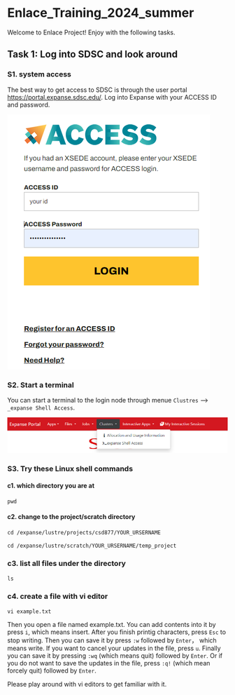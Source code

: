 # Enlace_Training_2024_summer

Welcome to Enlace Project! Enjoy with the following tasks.

## Task 1: Log into SDSC and look around
### S1. system access
The best way to get access to SDSC is through the user portal https://portal.expanse.sdsc.edu/.
Log into Expanse with your ACCESS ID and password.

![Alt text](Figures/Login.PNG)

### S2. Start a terminal
You can start a terminal to the login node through menue `Clustres` --> `_expanse Shell Access`.

![Alt text](Figures/Terminal.PNG)

### S3. Try these Linux shell commands
#### c1. which directory you are at
```
pwd
```
#### c2. change to the project/scratch directory
```
cd /expanse/lustre/projects/csd877/YOUR_URSERNAME
```
```
cd /expanse/lustre/scratch/YOUR_URSERNAME/temp_project
```
### c3. list all files under the directory

```
ls
```

### c4. create a file with vi editor
```
vi example.txt
```
Then you open a file named example.txt. You can add contents into it by press `i`, which means insert. After you finish printig characters, press `Esc` to stop writing. Then you can save it by press `:w` followed by `Enter`， which means write. If you want to cancel your updates in the file, press `u`. Finally you can save it by pressing `:wq` (which means quit) followed by `Enter`. Or if you do not want to save the updates in the file, press `:q!` (which mean forcely quit) followed by `Enter`.

Please play around with vi editors to get familiar with it.


